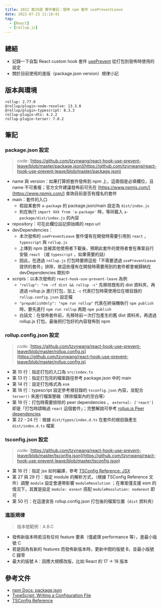 ```yaml
---
title: 2022 第29週 實作筆記：發佈 npm 套件 usePreventLeave
date: 2022-07-23 11:18:41
tag:
  - [React]
  - [rollup.js]
---
```


## 總結

- 記錄一下自製 React custom hook 套件 [usePrevent](https://www.npmjs.com/package/react-hook-use-prevent-leave) 從打包到發佈時使用的設定
- 關於目前使用的進版（package.json version）規律小記

## 版本與環境

```
rollup: 2.77.0
@rollup/plugin-node-resolve: 13.3.0
@rollup/plugin-typescript: 8.3.3
rollup-plugin-dts: 4.2.2
rollup-plugin-terser: 7.0.2
```

## 筆記

### package.json 設定

> code: [https://github.com/tzynwang/react-hook-use-prevent-leave/blob/master/package.json](https://github.com/tzynwang/react-hook-use-prevent-leave/blob/master/package.json)

- name 與 version：如果打算把套件發佈到 npm 上，這兩個是必填欄位，且 name 不可重複；官方文件建議發佈前可先在 [https://www.npmjs.com/](https://www.npmjs.com/) 查詢目前是否有撞名的套件
- main：套件的入口
  - 假設某套件 `a-package` 的 package.json/main 設定為 `dist/index.js`
  - 則在執行 `import XXX from 'a-package'` 時，等同載入 `a-package/dist/index.js` 的內容
- repository：可在此欄位註記原始碼的 repo url
- devDependencies：
  - 本次發佈的 `usePreventLeave` 套件僅有在開發時需要引用到 `react` ， `typescript` 與 `rollup.js`
  - 上傳到 npm 並被其他使用者下載後，預期此套件的使用者會在專案自行安裝 `react` （或 `typescript` ，如果需要的話）
  - 因此，在透過 `rollup.js` 打包時要將這些「不需要透過 `usePreventLeave` 提供的套件」排除，故這些僅有在開發時需要用到的套件都會被歸納在 devDependencies 類別中
- scripts：以本次發佈的 `react-hook-use-prevent-leave` 為例
  - `"rollup": "rm -rf dist && rollup -c"` 先移除既有的 dist 資料夾，再透過 rollup.js 進行打包，加上 `-c` 代表打包時需使用位在根目錄的 `rollup.config.json` 設定檔
  - `"prepublishOnly": "npm run rollup"` 代表在終端機執行 `npm publish` 時，要先進行 `npm run rollup` 再跑 `npm publish`
  - 白話文：在發佈套件前，先移除前一次打包產生的舊 dist 資料夾，再透過 rollup.js 打包，最後把打包好的內容發佈到 npm

### rollup.config.json 設定

> code: [https://github.com/tzynwang/react-hook-use-prevent-leave/blob/master/rollup.config.js](https://github.com/tzynwang/react-hook-use-prevent-leave/blob/master/rollup.config.js)

- 第 10 行：指定打包的入口為 `src/index.ts`
- 第 13 行：指定打包完的檔案路徑參考 package.json 中的 main
- 第 14 行：設定打包格式為 `esm`
- 第 18 行：typescript 設定參考根目錄的 `tsconfig.json` 內容，並配合 `terser()` 來進行檔案壓縮（移除檔案內的空白等）
- 第 19 行：打包時需要排除的 peer dependencies ， `external: ['react']` 即是「打包時請略過 `react` 這個套件」；完整解說可參考 [rollup.js Peer dependencies](https://rollupjs.org/guide/en/#peer-dependencies)
- 第 22 - 24 行：根據 `dist/types/index.d.ts` 在套件的根目錄產生 `dist/index.d.ts` 檔案

### tsconfig.json 設定

> code: [https://github.com/tzynwang/react-hook-use-prevent-leave/blob/master/tsconfig.json](https://github.com/tzynwang/react-hook-use-prevent-leave/blob/master/tsconfig.json)

- 第 16 行：指定 jsx 如何編譯，參考 [TSConfig Reference: JSX](https://www.typescriptlang.org/tsconfig#jsx)
- 第 27 與 29 行：指定 module 的解析方式，（根據 TSConfig Reference 文件）調整 `module` 設定會連帶影響 `moduleResolution` ；在專案僅支援 esm 的情況下，其實是設定 `module: esnext` 搭配 `moduleResolution: nodenext` 即可
- 第 50 行：在這邊宣告 rollup.config.json 打包後的檔案位置（`dist` 資料夾）

### 進版規律

> 版本號範例：A.B.C

- 發佈新版本時若沒有任何 feature 要素（僅處理 performance 等），進最小版號 C
- 若是因為有新的 features 而發佈新版本時，更新中間的版號 B，並最小版號 C 歸零
- 最大的版號 A：因應大規模改版，比如 React 的 17 → 18 版本

## 參考文件

- [npm Docs: package.json](https://docs.npmjs.com/cli/v8/configuring-npm/package-json)
- [TypeScript: Writing a Configuration File](https://www.typescriptlang.org/docs/handbook/migrating-from-javascript.html#writing-a-configuration-file)
- [TSConfig Reference](https://www.typescriptlang.org/tsconfig)

